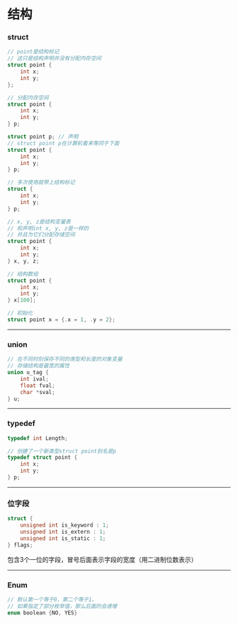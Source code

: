 # 结构

### struct

```c
// point是结构标记
// 这只是结构声明并没有分配内存空间
struct point {
    int x;
    int y;
};

// 分配内存空间
struct point {
    int x;
    int y;
} p;

struct point p; // 声明
// struct point p在计算机看来等同于下面
struct point { 
    int x;
    int y;
} p;

// 多次使用就带上结构标记
struct {
    int x;
    int y;
} p;

// x, y, z是结构变量表
// 和声明int x, y, z是一样的
// 并且为它们分配存储空间
struct point {
    int x;
    int y;
} x, y, z;

// 结构数组
struct point {
    int x;
    int y;
} x[100];

// 初始化
struct point x = {.x = 1, .y = 2};
```

------

### union

```c
// 在不同时刻保存不同的类型和长度的对象变量
// 存储结构是最宽的属性
union u_tag {
    int ival;
    float fval;
    char *sval;
} u;
```

------

### typedef

```c
typedef int Length;

// 创建了一个新类型struct point别名是p
typedef struct point {
    int x;
    int y;
} p;
```

------

### 位字段

```c
struct {
    unsigned int is_keyword : 1;
    unsigned int is_extern : 1;
    unsigned int is_static : 1;
} flags;
```

包含3个一位的字段，冒号后面表示字段的宽度（用二进制位数表示）

------

### Enum

```c
// 默认第一个等于0，第二个等于1。
// 如果指定了部分枚举值，那么后面的会递增
enum boolean {NO, YES}
```





